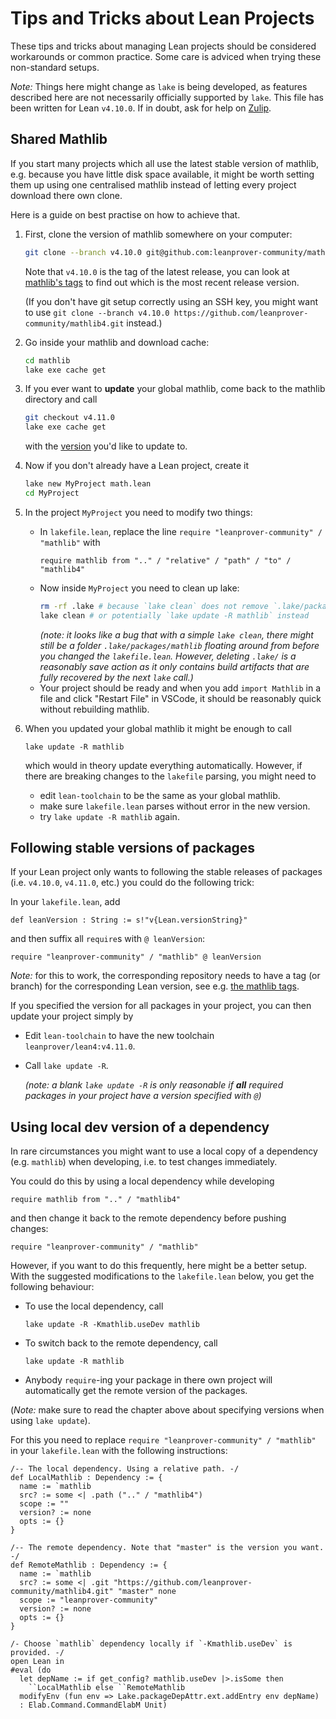 # Tips and Tricks about Lean Projects

These tips and tricks about managing Lean projects should be considered workarounds or common practice. Some care is adviced when trying these non-standard setups.

*Note:* Things here might change as `lake` is being developed, as features described here are not necessarily officially supported by `lake`. This file has been written for Lean `v4.10.0`. If in doubt, ask for help on [Zulip](https://leanprover.zulipchat.com).

## Shared Mathlib

If you start many projects which all use the latest stable version of mathlib, e.g. because you have little
disk space available, it might be worth setting them up using one centralised mathlib instead of
letting every project download there own clone.

Here is a guide on best practise on how to achieve that.

1) First, clone the version of mathlib somewhere on your computer:
   ```bash
   git clone --branch v4.10.0 git@github.com:leanprover-community/mathlib4.git
   ```
   Note that `v4.10.0` is the tag of the latest release, you can look at [mathlib's tags](https://github.com/leanprover-community/mathlib4/tags) to find out which is the most recent release version.

   (If you don't have git setup correctly using an SSH key, you might want to use `git clone --branch v4.10.0 https://github.com/leanprover-community/mathlib4.git` instead.)
2) Go inside your mathlib and download cache:
   ```bash
   cd mathlib
   lake exe cache get
   ```
3) If you ever want to **update** your global mathlib, come back to the mathlib directory and call
   ```bash
   git checkout v4.11.0
   lake exe cache get
   ```
   with the [version](https://github.com/leanprover-community/mathlib4/tags) you'd like to update to.
4) Now if you don't already have a Lean project, create it
   ```bash
   lake new MyProject math.lean
   cd MyProject
   ```
5) In the project `MyProject` you need to modify two things:
   <!-- 1) Make sure `lean-toolchain` contains the string `leanprover/lean4:v4.10.0` with the same version your shared mathlib is at. -->
   * In `lakefile.lean`, replace the line `require "leanprover-community" / "mathlib"` with
     ```
     require mathlib from ".." / "relative" / "path" / "to" / "mathlib4"
     ```
   * Now inside `MyProject` you need to clean up lake:
     ```bash
     rm -rf .lake # because `lake clean` does not remove `.lake/packages/mathlib` which might have been downloaded by `lake new`.
     lake clean # or potentially `lake update -R mathlib` instead
     ````
     *(note: it looks like a bug that with a simple `lake clean`, there might still be a folder `.lake/packages/mathlib` floating around from before you changed the `lakefile.lean`. However, deleting `.lake/` is a reasonably save action as it only contains build artifacts that are fully recovered by the next `lake` call.)*
   * Your project should be ready and when you add `import Mathlib` in a file and click "Restart File" in VSCode, it should be reasonably quick without rebuilding mathlib.
6) When you updated your global mathlib it might be enough to call
   ```
   lake update -R mathlib
   ```
   which would in theory update everything automatically.
   However, if there are breaking changes to the `lakefile` parsing, you might need to
   * edit `lean-toolchain` to be the same as your global mathlib.
   * make sure `lakefile.lean` parses without error in the new version.
   * try `lake update -R mathlib` again.

## Following stable versions of packages

If your Lean project only wants to following the stable releases of packages (i.e. `v4.10.0`, `v4.11.0`, etc.) you could do the following trick:

In your `lakefile.lean`, add

```lean
def leanVersion : String := s!"v{Lean.versionString}"
```

and then suffix all `require`s with `@ leanVersion`:

```
require "leanprover-community" / "mathlib" @ leanVersion
```

*Note:* for this to work, the corresponding repository needs to have a tag (or branch) for the corresponding Lean version, see e.g. [the mathlib tags](https://github.com/leanprover-community/mathlib4/tags).

If you specified the version for all packages in your project, you can then update your project simply by

* Edit `lean-toolchain` to have the new toolchain `leanprover/lean4:v4.11.0`.
* Call `lake update -R`.

  *(note: a blank `lake update -R` is only reasonable if **all** required packages in your project have a version specified with `@`)*



## Using local dev version of a dependency

In rare circumstances you might want to use a local copy of a dependency (e.g. `mathlib`) when developing, i.e. to test changes immediately.

You could do this by using a local dependency while developing
```
require mathlib from ".." / "mathlib4"
```
and then change it back to the remote dependency before pushing changes:
```
require "leanprover-community" / "mathlib"
```

However, if you want to do this frequently, here might be a better setup. With the suggested modifications to the `lakefile.lean` below, you get the following behaviour:

* To use the local dependency, call
  ```
  lake update -R -Kmathlib.useDev mathlib
  ```
* To switch back to the remote dependency, call
  ```
  lake update -R mathlib
  ```
* Anybody `require`-ing your package in there own project will automatically get the remote version of the packages.

(*Note:* make sure to read the chapter above about specifying versions when using `lake update`).

For this you need to replace `require "leanprover-community" / "mathlib"` in your `lakefile.lean` with the following instructions:

```lean
/-- The local dependency. Using a relative path. -/
def LocalMathlib : Dependency := {
  name := `mathlib
  src? := some <| .path (".." / "mathlib4")
  scope := ""
  version? := none
  opts := {}
}

/-- The remote dependency. Note that "master" is the version you want. -/
def RemoteMathlib : Dependency := {
  name := `mathlib
  src? := some <| .git "https://github.com/leanprover-community/mathlib4.git" "master" none
  scope := "leanprover-community"
  version? := none
  opts := {}
}

/- Choose `mathlib` dependency locally if `-Kmathlib.useDev` is provided. -/
open Lean in
#eval (do
  let depName := if get_config? mathlib.useDev |>.isSome then
    ``LocalMathlib else ``RemoteMathlib
  modifyEnv (fun env => Lake.packageDepAttr.ext.addEntry env depName)
  : Elab.Command.CommandElabM Unit)
```